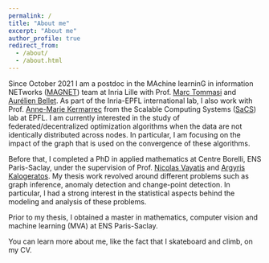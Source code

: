 ```yaml
---
permalink: /
title: "About me"
excerpt: "About me"
author_profile: true
redirect_from: 
  - /about/
  - /about.html
---
```


Since October 2021 I am a postdoc in the MAchine learninG in information NETworks ([MAGNET](https://team.inria.fr/magnet/)) team at Inria Lille with Prof. [Marc Tommasi](http://researchers.lille.inria.fr/tommasi/) and [Aurélien Bellet](http://researchers.lille.inria.fr/abellet/).
As part of the Inria-EPFL international lab, I also work with Prof. [Anne-Marie Kermarrec](https://people.epfl.ch/anne-marie.kermarrec) from the Scalable Computing Systems ([SaCS](https://www.epfl.ch/labs/sacs/)) lab at EPFL. I am currently interested in the study of federated/decentralized optimization algorithms when the data are not identically distributed across nodes. In particular, I am focusing on the impact of the graph that is used on the convergence of these algorithms. 

Before that, I completed a PhD in applied mathematics at Centre Borelli, ENS Paris-Saclay, under the supervision of Prof. [Nicolas Vayatis](https://nvayatis.perso.math.cnrs.fr/) and [Argyris Kalogeratos](https://kalogeratos.com/psite/). My thesis work revolved around different problems such as graph inference, anomaly detection and change-point detection. In particular, I had a strong interest in the statistical aspects behind the modeling and analysis of these problems.

Prior to my thesis, I obtained a master in mathematics, computer vision and machine learning (MVA) at ENS Paris-Saclay.

You can learn more about me, like the fact that I skateboard and climb, on my CV.
